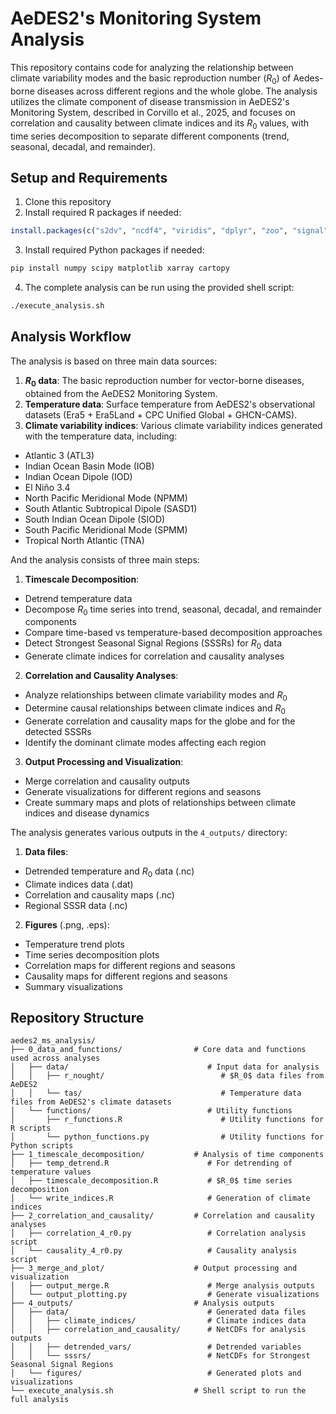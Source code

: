 # AeDES2's Monitoring System Analysis

This repository contains code for analyzing the relationship between climate variability modes and the basic reproduction number ($R_0$) of Aedes-borne diseases across different regions and the whole globe. The analysis utilizes the climate component of disease transmission in AeDES2's Monitoring System, described in Corvillo et al., 2025, and focuses on correlation and causality between climate indices and its $R_0$ values, with time series decomposition to separate different components (trend, seasonal, decadal, and remainder).

## Setup and Requirements

1. Clone this repository
2. Install required R packages if needed:
  ```R
  install.packages(c("s2dv", "ncdf4", "viridis", "dplyr", "zoo", "signal", "ggplot2", "cowplot", "tidyr", "purrr", "reshape2"))
  ```
3. Install required Python packages if needed:
  ```bash
  pip install numpy scipy matplotlib xarray cartopy
  ```
4. The complete analysis can be run using the provided shell script:

```bash
./execute_analysis.sh
```
## Analysis Workflow

The analysis is based on three main data sources:
1. **$R_0$ data**: The basic reproduction number for vector-borne diseases, obtained from the AeDES2 Monitoring System.
2. **Temperature data**: Surface temperature from AeDES2's observational datasets (Era5 + Era5Land + CPC Unified Global + GHCN-CAMS).
3. **Climate variability indices**: Various climate variability indices generated with the temperature data, including:
  - Atlantic 3 (ATL3)
  - Indian Ocean Basin Mode (IOB)
  - Indian Ocean Dipole (IOD)
  - El Niño 3.4
  - North Pacific Meridional Mode (NPMM)
  - South Atlantic Subtropical Dipole (SASD1)
  - South Indian Ocean Dipole (SIOD)
  - South Pacific Meridional Mode (SPMM)
  - Tropical North Atlantic (TNA)

And the analysis consists of three main steps:

1. **Timescale Decomposition**: 
  - Detrend temperature data
  - Decompose $R_0$ time series into trend, seasonal, decadal, and remainder components
  - Compare time-based vs temperature-based decomposition approaches
  - Detect Strongest Seasonal Signal Regions (SSSRs) for $R_0$ data
  - Generate climate indices for correlation and causality analyses

2. **Correlation and Causality Analyses**:
  - Analyze relationships between climate variability modes and $R_0$
  - Determine causal relationships between climate indices and $R_0$
  - Generate correlation and causality maps for the globe and for the detected SSSRs
  - Identify the dominant climate modes affecting each region

3. **Output Processing and Visualization**:
  - Merge correlation and causality outputs
  - Generate visualizations for different regions and seasons
  - Create summary maps and plots of relationships between climate indices and disease dynamics

The analysis generates various outputs in the `4_outputs/` directory:

1. **Data files**:
  - Detrended temperature and $R_0$ data (.nc)
  - Climate indices data (.dat)
  - Correlation and causality maps (.nc)
  - Regional SSSR data (.nc)

2. **Figures** (.png, .eps):
  - Temperature trend plots
  - Time series decomposition plots
  - Correlation maps for different regions and seasons
  - Causality maps for different regions and seasons
  - Summary visualizations

## Repository Structure

```
aedes2_ms_analysis/
├── 0_data_and_functions/                # Core data and functions used across analyses
│   ├── data/                               # Input data for analysis
│   │   ├── r_nought/                          # $R_0$ data files from AeDES2
│   │   └── tas/                               # Temperature data files from AeDES2's climate datasets
│   └── functions/                          # Utility functions
│       ├── r_functions.R                      # Utility functions for R scripts
│       └── python_functions.py                # Utility functions for Python scripts
├── 1_timescale_decomposition/           # Analysis of time components
│   ├── temp_detrend.R                      # For detrending of temperature values
│   ├── timescale_decomposition.R           # $R_0$ time series decomposition
│   └── write_indices.R                     # Generation of climate indices
├── 2_correlation_and_causality/         # Correlation and causality analyses
│   ├── correlation_4_r0.py                 # Correlation analysis script
│   └── causality_4_r0.py                   # Causality analysis script
├── 3_merge_and_plot/                    # Output processing and visualization
│   ├── output_merge.R                      # Merge analysis outputs
│   └── output_plotting.py                  # Generate visualizations
├── 4_outputs/                           # Analysis outputs
│   ├── data/                               # Generated data files
│   │   ├── climate_indices/                # Climate indices data
│   │   ├── correlation_and_causality/      # NetCDFs for analysis outputs
│   │   ├── detrended_vars/                 # Detrended variables
│   │   └── sssrs/                          # NetCDFs for Strongest Seasonal Signal Regions
│   └── figures/                            # Generated plots and visualizations
└── execute_analysis.sh                  # Shell script to run the full analysis
```
